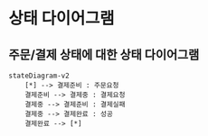 # 상태 다이어그램

## 주문/결제 상태에 대한 상태 다이어그램

```mermaid
stateDiagram-v2
    [*] --> 결제준비 : 주문요청
    결제준비 --> 결제중 : 결제요청
    결제중 --> 결제준비 : 결제실패
    결제중 --> 결제완료 : 성공
    결제완료 --> [*]

```